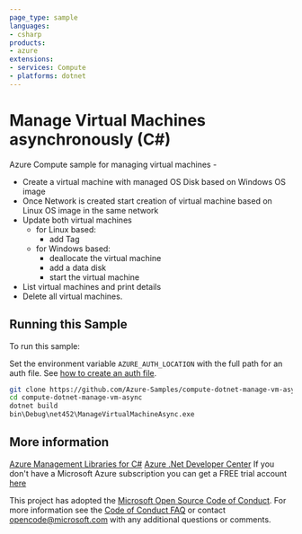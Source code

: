 ```yaml
---
page_type: sample
languages:
- csharp
products:
- azure
extensions:
- services: Compute
- platforms: dotnet
---
```


# Manage Virtual Machines asynchronously (C#)

 Azure Compute sample for managing virtual machines -
  - Create a virtual machine with managed OS Disk based on Windows OS image
  - Once Network is created start creation of virtual machine based on Linux OS image in the same network
  - Update both virtual machines
    - for Linux based:
      - add Tag
    - for Windows based:
      - deallocate the virtual machine
      - add a data disk
      - start the virtual machine
  - List virtual machines and print details
  - Delete all virtual machines.


## Running this Sample ##

To run this sample:

Set the environment variable `AZURE_AUTH_LOCATION` with the full path for an auth file. See [how to create an auth file](https://github.com/Azure/azure-libraries-for-net/blob/master/AUTH.md).

```bash
git clone https://github.com/Azure-Samples/compute-dotnet-manage-vm-async.git
cd compute-dotnet-manage-vm-async
dotnet build
bin\Debug\net452\ManageVirtualMachineAsync.exe
```

## More information ##

[Azure Management Libraries for C#](https://github.com/Azure/azure-sdk-for-net/tree/Fluent)
[Azure .Net Developer Center](https://azure.microsoft.com/en-us/develop/net/)
If you don't have a Microsoft Azure subscription you can get a FREE trial account [here](http://go.microsoft.com/fwlink/?LinkId=330212)

This project has adopted the [Microsoft Open Source Code of Conduct](https://opensource.microsoft.com/codeofconduct/). For more information see the [Code of Conduct FAQ](https://opensource.microsoft.com/codeofconduct/faq/) or contact [opencode@microsoft.com](mailto:opencode@microsoft.com) with any additional questions or comments.
